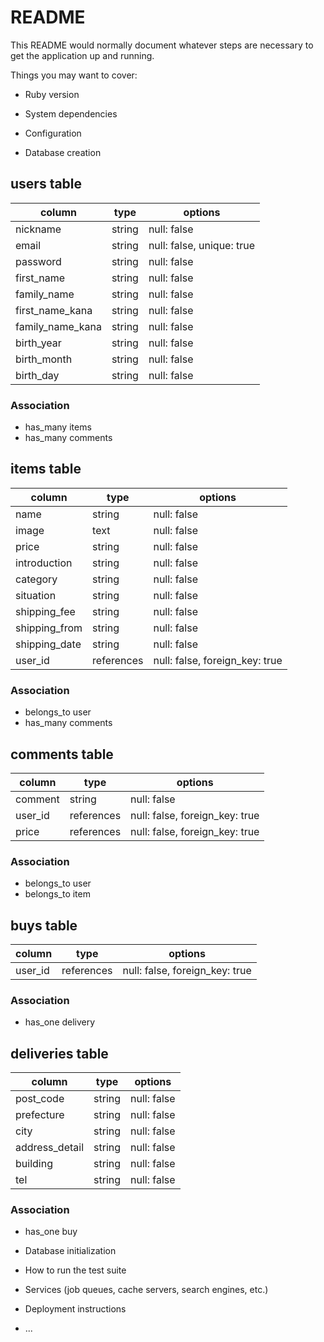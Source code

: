 # README

This README would normally document whatever steps are necessary to get the
application up and running.

Things you may want to cover:

* Ruby version

* System dependencies

* Configuration

* Database creation

## users table

|column           |type   | options                   |
|-----------------|-------|---------------------------|
|nickname         |string | null: false               |
|email            |string | null: false, unique: true |
|password         |string | null: false               |
|first_name       |string | null: false               |
|family_name      |string | null: false               |
|first_name_kana  |string | null: false               |
|family_name_kana |string | null: false               |
|birth_year       |string | null: false               |
|birth_month      |string | null: false               |
|birth_day        |string | null: false               |


### Association
- has_many items
- has_many comments


## items table

|column        |type       | options                        |
|--------------|-----------|--------------------------------|
|name          |string     | null: false                    |
|image         |text       | null: false                    |
|price         |string     | null: false                    |
|introduction  |string     | null: false                    |
|category      |string     | null: false                    |
|situation     |string     | null: false                    |
|shipping_fee  |string     | null: false                    |
|shipping_from |string     | null: false                    |
|shipping_date |string     | null: false                    |
|user_id       |references | null: false, foreign_key: true |


### Association
- belongs_to user 
- has_many comments


## comments table

|column        |type       | options                        |
|--------------|-----------|--------------------------------|
|comment       |string     | null: false                    |
|user_id       |references | null: false, foreign_key: true |
|price         |references | null: false, foreign_key: true |

### Association
- belongs_to user 
- belongs_to item


## buys table
|column        |type       | options                        |
|--------------|-----------|--------------------------------|
|user_id       |references | null: false, foreign_key: true |

### Association
- has_one delivery


## deliveries table
|column        |type       | options                        |
|--------------|-----------|--------------------------------|
|post_code     |string     | null: false                    |
|prefecture    |string     | null: false                    |
|city          |string     | null: false                    |
|address_detail|string     | null: false                    |
|building      |string     | null: false                    |
|tel           |string     | null: false                    |

### Association
- has_one buy


* Database initialization

* How to run the test suite

* Services (job queues, cache servers, search engines, etc.)

* Deployment instructions

* ...
